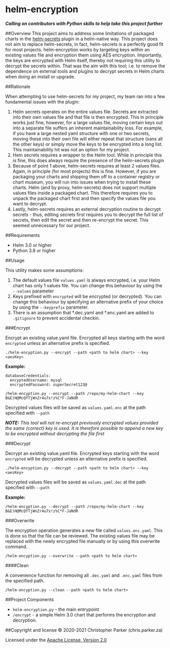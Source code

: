 # helm-encryption

*__Calling on contributors with Python skills to help take this project further__*

##Overview
This project aims to address some limitations of packaged charts in the [helm-secrets](https://github.com/jkroepke/helm-secrets) plugin in a helm-native way. This project does not aim to replace helm-secrets, in fact, helm-secrets is a perfectly good fit for most projects. helm-encryption works by targeting keys within an existing values file and encryption them using AES encryption. Importantly, the keys are encrypted with Helm itself, thereby not requiring this utility to decrypt the secrets within. That was the aim with this tool; i.e. to remove the dependence on external tools and plugins to decrypt secrets in Helm charts when doing an install or upgrade. 

##Rationale

When attempting to use helm-secrets for my project, my team ran into a few fundamental issues with the plugin:

1. Helm secrets operates on the entire values file. Secrets are extracted into their own values file and that file is then encrypted. This in principle works just fine, however, for a large values file, moving certain keys out into a separate file suffers an inherent maintainability loss. For example, if you have a large nested yaml structure with one or two secrets, moving these into their own file will either repeat that structure (sans all the other keys) or simply move the keys to be encrypted into a long list. This maintainability hit was not an option for my project.
2. Hem secrets requires a wrapper to the Helm tool. While in principle this is fine, this does always require the presence of the helm-secrets plugin 
3. Because of point 1 above, helm-secrets requires at least 2 values files. Again, in principle (for most projects) this is fine. However, if you are packaging your charts and shipping them off to a container registry or chart museum, you will run into issues when trying to install these charts. Helm (and by proxy, helm-secrets) does not support multiple values files inside a packaged chart. This therefore requires you to unpack the packaged chart first and then specify the values file you want to decrypt. 
4. Lastly, helm-secrets requires an external decryption routine to decrypt secrets - thus, editing secrets first requires you to decrypt the full list of secrets, then edit the secret and then re-encrypt the secret. This seemed unnecessary for our project.

##Requirements
- Helm 3.0 or higher
- Python 3.8 or higher

##Usage

This utility makes some assumptions:
1. The default values file `values.yaml` is always encrypted, i.e. your Helm chart has only 1 values file. You can change this behaviour by using the `--values` parameter
2. Keys prefixed with `encrypted` will be encrypted (or decrypted). You can change this behaviour by specifying an alternative prefix of your choice by using the `--keyprefix` parameter.
3. There is an assumption that *.dec.yaml and *.enc.yaml are added to `.gitignore` to prevent accidental checkin.

###Encrypt

Encrypt an existing value.yaml file. Encrypted all keys starting with the word `encrypted` unless an alternative prefix is specified.

`./helm-encyption.py --encrypt --path <path to helm chart> --key <aesKey>`

**Example:**

```
databaseCredentials:
  encyptedUsername: mysql 
  encryptedPassword: superSecret123@
 ```
   

`/helm-encyption.py --encrypt --path /repo/my-helm-chart --key B&E)H@McQfTjWnZr4u7x!z%C*F-JaNdR`

Decrypted values files will be saved as `values.yaml.enc` at the path specified with `--path`

_**NOTE:** This tool will not re-encrypt previously encrypted values provided the same (correct) key is used. It is therefore possible to append a new key to be encrypted without decrypting the file first_

###Decrypt

Decrypt an existing value.yaml file. Encrypted keys starting with the word `encrypted` will be decrypted unless an alternative prefix is specified.

`./helm-encyption.py --decrypt --path <path to helm chart> --key <aesKey>`

Decrypted values files will be saved as `values.yaml.dec` at the path specified with `--path`

**Example:**

`/helm-encyption.py --decrypt --path /repo/my-helm-chart --key B&E)H@McQfTjWnZr4u7x!z%C*F-JaNdR`

###Overwrite

The encryption operation generates a new file called `values.enc.yaml`. This is done so that the file can be reviewed. The existing values file may be replaced with the newly encrypted file manually or by using this overwrite command.

`/helm-encyption.py --overwrite --path <path to helm chart>`

####Clean

A convenience function for removing all `.dec.yaml` and `.enc.yaml` files from the specified path.

`/helm-encyption.py --clean --path <path to helm chart>`

##Project Components

- `helm-encryption.py` - the main entrypoint 
- `/encrypt` - a simple Helm 3.0 chart that performs the encryption and decryption.

##Copyright and license
© 2020-2021 Christopher Parker (chris.parker.za)

Licensed under the [Apache License, Version 2.0](https://commons.apache.org/proper/commons-bsf/license.html)